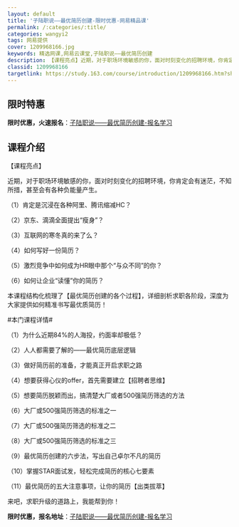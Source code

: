```yaml
---
layout: default
title: '子陆职说——最优简历创建-限时优惠-网易精品课'
permalink: /:categories/:title/
categories: wangyi2
tags: 网易提供
cover: 1209968166.jpg
keywords: 精选网课,网易云课堂,子陆职说——最优简历创建
description: 【课程亮点】近期，对于职场环境敏感的你，面对时刻变化的招聘环境，你肯定会有迷茫，不知所措，甚至会有各种负能量产生。（1）
classid: 1209968166
targetlink: https://study.163.com/course/introduction/1209968166.htm?share=1&shareId=1025206652&utm_campaign=share&utm_medium=iphoneShare&utm_source=&utm_u=1025206652
---
```


## 限时特惠

**限时优惠，火速报名**：[子陆职说——最优简历创建-报名学习](https://study.163.com/course/introduction/1209968166.htm?share=1&shareId=1025206652&utm_campaign=share&utm_medium=iphoneShare&utm_source=&utm_u=1025206652)

## 课程介绍

【课程亮点】

近期，对于职场环境敏感的你，面对时刻变化的招聘环境，你肯定会有迷茫，不知所措，甚至会有各种负能量产生。

（1）肯定是沉浸在各种阿里、腾讯缩减HC？

（2）京东、滴滴全面提出“瘦身”？

（3）互联网的寒冬真的来了么？

（4）如何写好一份简历？

（5）激烈竞争中如何成为HR眼中那个“与众不同”的你？

（6）如何让企业“读懂”你的简历？

本课程结构化梳理了【最优简历创建的各个过程】，详细剖析求职各阶段，深度为大家提供如何精准书写最优质简历！

#本门课程详情#

（1）为什么近期84%的人海投，约面率却极低？

（2）人人都需要了解的——最优简历底层逻辑

（3）做好简历前的准备，才能真正开启求职之路

（4）想要获得心仪的offer，首先需要建立【招聘者思维】

（5）想要简历脱颖而出，搞清楚大厂或者500强简历筛选的方法

（6）大厂或500强简历筛选的标准之一

（7）大厂或500强简历筛选的标准之二

（8）大厂或500强简历筛选的标准之三

（9）最优简历创建的六步法，写出自己卓尔不凡的简历

（10）掌握STAR面试发，轻松完成简历的核心七要素

（11）最优简历的五大注意事项，让你的简历【出类拔萃】

来吧，求职升级的道路上，我能帮到你！

**限时优惠，报名地址**：[子陆职说——最优简历创建-报名学习](https://study.163.com/course/introduction/1209968166.htm?share=1&shareId=1025206652&utm_campaign=share&utm_medium=iphoneShare&utm_source=&utm_u=1025206652)

